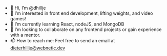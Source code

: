 - 👋 Hi, I’m @dhillje
- 👀 I’m interested in front end development, lifting weights, and video games!
- 🌱 I’m currently learning React, nodeJS, and MongoDB
- 💞️ I’m looking to collaborate on any frontend projects or gain experience with a mentor.
- 📫 How to reach me: Feel free to send an email at dieterhillje@webnetic.dev

<!---
dhillje/dhillje is a ✨ special ✨ repository because its `README.md` (this file) appears on your GitHub profile.
You can click the Preview link to take a look at your changes.
--->

